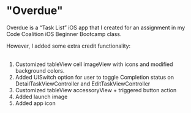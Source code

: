 "Overdue"
==================

Overdue is a “Task List” iOS app that I created for an assignment in my Code Coalition iOS Beginner Bootcamp class.

However, I added some extra credit functionality:<br><br>
1)  Customized tableView cell imageView with icons and modified background colors.<br>
2)  Added UISwitch option for user to toggle Completion status on DetailTaskViewController and EditTaskViewController<br>
3)  Customized tableView accessoryView + triggered button action<br>
4)  Added launch image<br>
5)  Added app icon<br>
